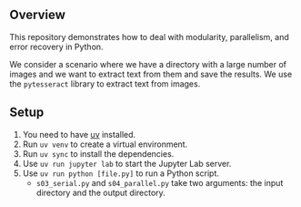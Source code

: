 ## Overview

This repository demonstrates how to deal with modularity, parallelism, and error recovery in Python.

We consider a scenario where we have a directory with a large number of images and we want to extract text from them and save the results. We use the `pytesseract` library to extract text from images.

## Setup

1. You need to have [uv](https://github.com/astral-sh/uv) installed.
1. Run `uv venv` to create a virtual environment.
1. Run `uv sync` to install the dependencies.
1. Use `uv run jupyter lab` to start the Jupyter Lab server.
1. Use `uv run python [file.py]` to run a Python script.
   - `s03_serial.py` and `s04_parallel.py` take two arguments: the input directory and the output directory.
